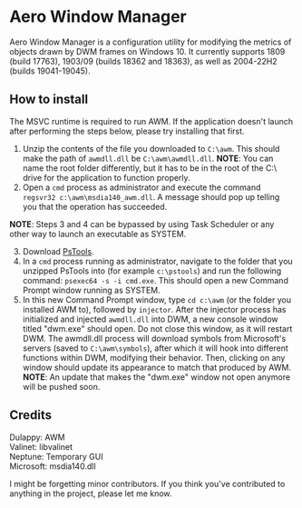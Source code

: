 # Aero Window Manager
Aero Window Manager is a configuration utility for modifying the metrics of objects drawn by DWM frames on Windows 10. It currently supports 1809 (build 17763), 1903/09 (builds 18362 and 18363), as well as 2004-22H2 (builds 19041-19045).

## How to install

The MSVC runtime is required to run AWM. If the application doesn't launch after performing the steps below, please try installing that first.

1. Unzip the contents of the file you downloaded to `C:\awm`. This should make the path of `awmdll.dll` be `C:\awm\awmdll.dll`. **NOTE**: You can name the root folder differently, but it has to be in the root of the C:\ drive for the application to function properly.
2. Open a `cmd` process as administrator and execute the command `regsvr32 c:\awm\msdia140_awm.dll`. A message should pop up telling you that the operation has succeeded.

**NOTE**: Steps 3 and 4 can be bypassed by using Task Scheduler or any other way to launch an executable as SYSTEM.

3. Download [PsTools](https://learn.microsoft.com/en-us/sysinternals/downloads/pstools).
4. In a `cmd` process running as administrator, navigate to the folder that you unzipped PsTools into (for example `c:\pstools`) and run the following command: `psexec64 -s -i cmd.exe`. This should open a new Command Prompt window running as SYSTEM.
5. In this new Command Prompt window, type `cd c:\awm` (or the folder you installed AWM to), followed by `injector`. After the injector process has initialized and injected `awmdll.dll` into DWM, a new console window titled "dwm.exe" should open. Do not close this window, as it will restart DWM. The awmdll.dll process will download symbols from Microsoft's servers (saved to `C:\awm\symbols`), after which it will hook into different functions within DWM, modifying their behavior. Then, clicking on any window should update its appearance to match that produced by AWM. \
**NOTE**: An update that makes the "dwm.exe" window not open anymore will be pushed soon.

## Credits
Dulappy: AWM\
Valinet: libvalinet\
Neptune: Temporary GUI\
Microsoft: msdia140.dll

I might be forgetting minor contributors. If you think you've contributed to anything in the project, please let me know.
